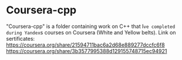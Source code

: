 # Coursera-cpp
"Coursera-cpp" is a folder containing work on C++ that I`ve completed during Yandex`s courses on Coursera (White and Yellow belts).
Link on sertificates:
https://coursera.org/share/21594711bac6a2d68e889277dccfc6f8
https://coursera.org/share/3b3577995388d129155748715ec94921
